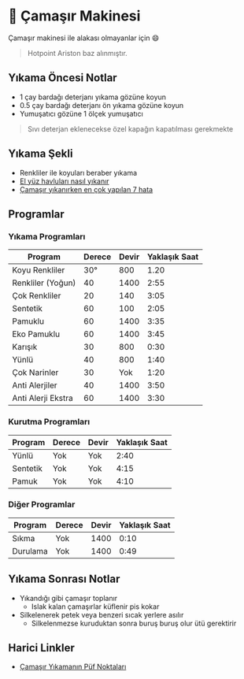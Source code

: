 # 🧺 Çamaşır Makinesi 

Çamaşır makinesi ile alakası olmayanlar için 😄

> Hotpoint Ariston baz alınmıştır.

## Yıkama Öncesi Notlar

- 1 çay bardağı deterjanı yıkama gözüne koyun
- 0.5 çay bardağı deterjanı ön yıkama gözüne koyun
- Yumuşatıcı gözüne 1 ölçek yumuşatıcı

> Sıvı deterjan eklenecekse özel kapağın kapatılması gerekmekte

## Yıkama Şekli

- Renkliler ile koyuları beraber yıkama
- [El yüz havluları nasıl yıkanır](http://www.yasemin.com/pratik-bilgiler/haber/2333210-el-ve-yuz-havlulari-nasil-yikanir)
- [Çamaşır yıkanırken en çok yapılan 7 hata](https://www.mynet.com/camasir-yikanirken-en-cok-yapilan-7-hata-26894-mykadin)

## Programlar

### Yıkama Programları

| Program            | Derece | Devir | Yaklaşık Saat |
| ------------------ | ------ | ----- | ------------- |
| Koyu Renkliler     | 30°    | 800   | 1.20          |
| Renkliler (Yoğun)  | 40     | 1400  | 2:55          |
| Çok Renkliler      | 20     | 140   | 3:05          |
| Sentetik           | 60     | 100   | 2:05          |
| Pamuklu            | 60     | 1400  | 3:35          |
| Eko Pamuklu        | 60     | 1400  | 3:45          |
| Karışık            | 30     | 800   | 0:30          |
| Yünlü              | 40     | 800   | 1:40          |
| Çok Narinler       | 30     | Yok   | 1:20          |
| Anti Alerjiler     | 40     | 1400  | 3:50          |
| Anti Alerji Ekstra | 60     | 1400  | 3:30          |

### Kurutma Programları

| Program  | Derece | Devir | Yaklaşık Saat |
| -------- | ------ | ----- | ------------- |
| Yünlü    | Yok    | Yok   | 2:40          |
| Sentetik | Yok    | Yok   | 4:15          |
| Pamuk    | Yok    | Yok   | 4:10          |

### Diğer Programlar

| Program  | Derece | Devir | Yaklaşık Saat |
| -------- | ------ | ----- | ------------- |
| Sıkma    | Yok    | 1400  | 0:10          |
| Durulama | Yok    | 1400  | 0:49          |

## Yıkama Sonrası Notlar

- Yıkandığı gibi çamaşır toplanır
  - Islak kalan çamaşırlar küflenir pis kokar
- Silkelenerek petek veya benzeri sıcak yerlere asılır
  - Silkelenmezse kuruduktan sonra buruş buruş olur ütü gerektirir

## Harici Linkler

- [Çamaşır Yıkamanın Püf Noktaları](https://www.cokbilgi.com/yazi/camasir-yikamanin-puf-noktalari-pratik-bilgiler/)
